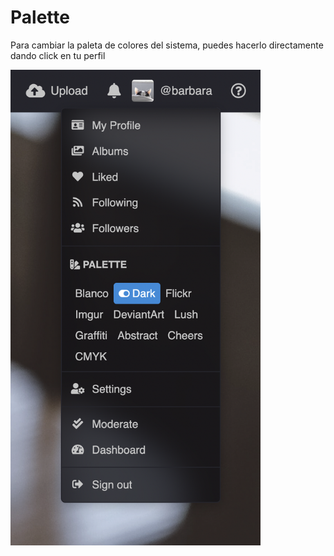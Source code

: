 # Palette

Para cambiar la paleta de colores del sistema, puedes hacerlo directamente dando click en tu perfil

<img class="media-screen" src="../../src/manual/settings/profile/palette.png" width="400"/>
